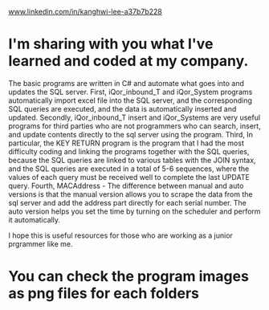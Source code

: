 www.linkedin.com/in/kanghwi-lee-a37b7b228

# I'm sharing with you what I've learned and coded at my company. 
The basic programs are written in C# and automate what goes into and updates the SQL server. 
First, iQor_inbound_T and iQor_System programs automatically import excel file into the SQL server, and the corresponding SQL queries are executed, and the data is automatically inserted and updated. 
Secondly, iQor_inbound_T insert and iQor_Systems are very useful programs for third parties who are not programmers who can search, insert, and update contents directly to the sql server using the program.
Third, In particular, the KEY RETURN program is the program that I had the most difficulty coding and linking the programs together with the SQL queries, because the SQL queries are linked to various tables with the JOIN syntax, and the SQL queries are executed in a total of 5-6 sequences, where the values of each query must be received well to complete the last UPDATE query. 
Fourth, MACAddress - The difference between manual and auto versions is that the manual version allows you to scrape the data from the sql server and add the address part directly for each serial number. The auto version helps you set the time by turning on the scheduler and perform it automatically. 

I hope this is useful resources for those who are working as a junior prgrammer like me.

# You can check the program images as png files for each folders 
